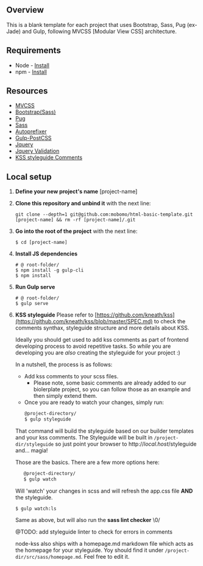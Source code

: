 ## Overview
This is a blank template for each project that uses Bootstrap, Sass, Pug (ex-Jade) and Gulp, following MVCSS [Modular View CSS] architecture.


## Requirements

* Node - [Install](https://nodejs.org/en/download/)
* npm - [Install](https://docs.npmjs.com/getting-started/installing-node)


## Resources

- [MVCSS](http://mvcss.io/)
- [Bootstrap(Sass)](https://getbootstrap.com/docs/4.0/getting-started/download/#npm)
- [Pug](https://www.npmjs.com/package/gulp-pug)
- [Sass](https://www.npmjs.com/package/gulp-sass)
- [Autoprefixer](https://www.npmjs.com/package/autoprefixer)
- [Gulp-PostCSS](https://www.npmjs.com/package/gulp-postcss)
- [Jquery](http://api.jquery.com/)
- [Jquery Validation](https://jqueryvalidation.org/documentation/)
- [KSS styleguide Comments](https://github.com/kneath/kss/blob/master/SPEC.md)

## Local setup

1. **Define your new project's name**
	[project-name]

2. **Clone this repository and unbind it** with the next line:
	```shell
	git clone --depth=1 git@github.com:mobomo/html-basic-template.git [project-name] && rm -rf [project-name]/.git
	```

2. **Go into the root of the project** with the next line:
	```shell
	$ cd [project-name]
	```

3. **Install JS dependencies**
	```shell
	# @ root-folder/
	$ npm install -g gulp-cli
	$ npm install
	```

4. **Run Gulp serve**
	```shell
	# @ root-folder/
	$ gulp serve
	```

5. **KSS styleguide**
    Please refer to [https://github.com/kneath/kss](https://github.com/kneath/kss/blob/master/SPEC.md) to check the comments synthax, styleguide structure and more details about KSS. 
    
    Ideally you should get used to add kss comments as part of frontend developing process to avoid repetitive tasks. So _while_ you are developing you are *also* creating the styleguide for your project :)

    In a nutshell, the process is as follows:
    - Add kss comments to your scss files.
        - Please note, some basic comments are already added to our biolerplate project, so you can follow those as an example and then simply extend them.
    - Once you are ready to watch your changes, simply run:
        ```bash
	    @project-directory/
	    $ gulp styleguide
	    ```
    That command will build the styleguide based on our builder templates and your kss comments. The Styleguide will be built in `/project-dir/styleguide` so just point your browser to http://_local.host_/styleguide and... magia!
    
    Those are the basics. There are a few more options here:
    ```bash
	   @project-directory/
	   $ gulp watch
	 ``` 
	 Will 'watch' your changes in scss and will refresh the app.css file **AND** the styleguide.
    ``` 
    $ gulp watch:ls 
     ```
    Same as above, but will also run the **sass lint checker** \\0/
    
    @TODO: add styleguide linter to check for errors in comments
    
    node-kss also ships with a homepage.md markdown file which acts as the homepage for your styleguide. Yoy should find it under `/project-dir/src/sass/homepage.md`. Feel free to edit it. 
